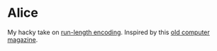 # Alice

My hacky take on [run-length encoding](https://en.wikipedia.org/wiki/Run-length_encoding). Inspired by this [old computer magazine](https://archive.org/stream/creativecomputing-1982-02/Creative_Computing_v08_n02_1982_February#page/n121/mode/2up).